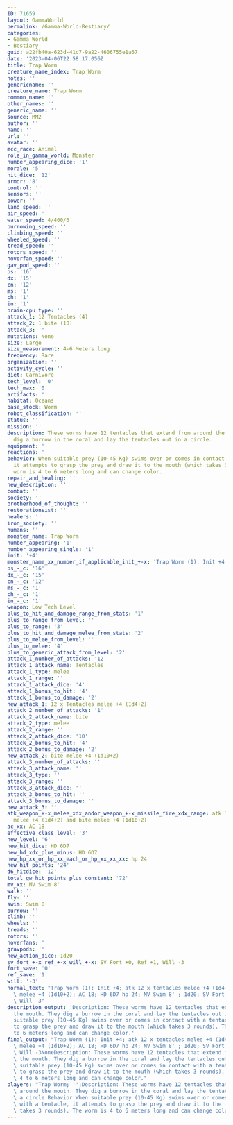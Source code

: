 ```yaml
---
ID: 71659
layout: GammaWorld
permalink: /Gamma-World-Bestiary/
categories:
- Gamma World
- Bestiary
guid: a22fb40a-623d-41c7-9a22-4606755e1a67
date: '2023-04-06T22:58:17.056Z'
title: Trap Worm
creature_name_index: Trap Worm
notes: ''
genericname: ''
creature_name: Trap Worm
common_name: ''
other_names: ''
generic_name: ''
source: MM2
author: ''
name: ''
url: ''
avatar: ''
mcc_race: Animal
role_in_gamma_world: Monster
number_appearing_dice: '1'
morale: '5'
hit_dice: '12'
armor: '8'
control: ''
sensors: ''
power: ''
land_speed: ''
air_speed: ''
water_speed: 4/400/6
burrowing_speed: ''
climbing_speed: ''
wheeled_speed: ''
tread_speed: ''
rotors_speed: ''
hoverfan_speed: ''
gav_pod_speed: ''
ps: '16'
dx: '15'
cn: '12'
ms: '1'
ch: '1'
in: '1'
brain-cpu type: ''
attack_1: 12 Tentacles (4)
attack_2: 1 bite (10)
attack_3: ''
mutations: None
size: Large
size_measurement: 4-6 Meters long
frequency: Rare
organization: ''
activity_cycle: ''
diet: Carnivore
tech_level: '0'
tech_max: '0'
artifacts: ''
habitat: Oceans
base_stock: Worm
robot_classification: ''
status: ''
mission: ''
description: These worms have 12 tentacles that extend from around the mouth. They
  dig a burrow in the coral and lay the tentacles out in a circle.
equipment: ''
reactions: ''
behavior: When suitable prey (10-45 Kg) swims over or comes in contact with a tentacle,
  it attempts to grasp the prey and draw it to the mouth (which takes 3 rounds). The
  worm is 4 to 6 meters long and can change color.
repair_and_healing: ''
new_description: ''
combat: ''
society: ''
brotherhood_of_thought: ''
restorationsist: ''
healers: ''
iron_society: ''
humans: ''
monster_name: Trap Worm
number_appearing: '1'
number_appearing_single: '1'
init: '+4'
monster_name_xx_number_if_applicable_init_+-x: 'Trap Worm (1): Init +4'
ps_-_c: '16'
dx_-_c: '15'
cn_-_c: '12'
ms_-_c: '1'
ch_-_c: '1'
in_-_c: '1'
weapon: Low Tech Level
plus_to_hit_and_damage_range_from_stats: '1'
plus_to_range_from_level: ''
plus_to_range: '3'
plus_to_hit_and_damage_melee_from_stats: '2'
plus_to_melee_from_level: ''
plus_to_melee: '4'
plus_to_generic_attack_from_level: '2'
attack_1_number_of_attacks: '12'
attack_1_attack_name: Tentacles
attack_1_type: melee
attack_1_range: ''
attack_1_attack_dice: '4'
attack_1_bonus_to_hit: '4'
attack_1_bonus_to_damage: '2'
new_attack_1: 12 x Tentacles melee +4 (1d4+2)
attack_2_number_of_attacks: '1'
attack_2_attack_name: bite
attack_2_type: melee
attack_2_range: ''
attack_2_attack_dice: '10'
attack_2_bonus_to_hit: '4'
attack_2_bonus_to_damage: '2'
new_attack_2: bite melee +4 (1d10+2)
attack_3_number_of_attacks: ''
attack_3_attack_name: ''
attack_3_type: ''
attack_3_range: ''
attack_3_attack_dice: ''
attack_3_bonus_to_hit: ''
attack_3_bonus_to_damage: ''
new_attack_3: ''
atk_weapon_+-x_melee_xdx_andor_weapon_+-x_missile_fire_xdx_range: atk 12 x tentacles
  melee +4 (1d4+2) and bite melee +4 (1d10+2)
ac_xx: AC 18
effective_class_level: '3'
new_level: '6'
new_hit_dice: HD 6D7
new_hd_xdx_plus_minus: HD 6D7
new_hp_xx_or_hp_xx_each_or_hp_xx_xx_xx: hp 24
new_hit_points: '24'
d6_hitdice: '12'
total_gw_hit_points_plus_constant: '72'
mv_xx: MV Swim 8'
walk: ''
fly: ''
swim: Swim 8'
burrow: ''
climb: ''
wheels: ''
treads: ''
rotors: ''
hoverfans: ''
gravpods: ''
new_action_dice: 1d20
sv_fort_+-x_ref_+-x_will_+-x: SV Fort +0, Ref +1, Will -3
fort_save: '0'
ref_save: '1'
will: '-3'
normal_text: "Trap Worm (1): Init +4; atk 12 x tentacles melee +4 (1d4+2) and bite\
  \ melee +4 (1d10+2); AC 18; HD 6D7 hp 24; MV Swim 8' ; 1d20; SV Fort +0, Ref +1,\
  \ Will -3"
description_output: 'Description: These worms have 12 tentacles that extend from around
  the mouth. They dig a burrow in the coral and lay the tentacles out in a circle.Behavior:When
  suitable prey (10-45 Kg) swims over or comes in contact with a tentacle, it attempts
  to grasp the prey and draw it to the mouth (which takes 3 rounds). The worm is 4
  to 6 meters long and can change color.'
final_output: "Trap Worm (1): Init +4; atk 12 x tentacles melee +4 (1d4+2) and bite\
  \ melee +4 (1d10+2); AC 18; HD 6D7 hp 24; MV Swim 8' ; 1d20; SV Fort +0, Ref +1,\
  \ Will -3NoneDescription: These worms have 12 tentacles that extend from around\
  \ the mouth. They dig a burrow in the coral and lay the tentacles out in a circle.Behavior:When\
  \ suitable prey (10-45 Kg) swims over or comes in contact with a tentacle, it attempts\
  \ to grasp the prey and draw it to the mouth (which takes 3 rounds). The worm is\
  \ 4 to 6 meters long and can change color."
players: "Trap Worm; '';Description: These worms have 12 tentacles that extend from\
  \ around the mouth. They dig a burrow in the coral and lay the tentacles out in\
  \ a circle.Behavior:When suitable prey (10-45 Kg) swims over or comes in contact\
  \ with a tentacle, it attempts to grasp the prey and draw it to the mouth (which\
  \ takes 3 rounds). The worm is 4 to 6 meters long and can change color.|"
---
```

</br>